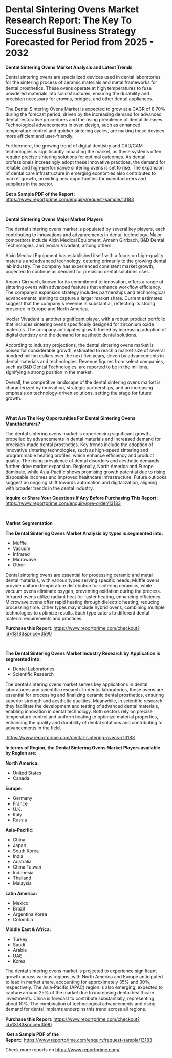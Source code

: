 <p><h1>Dental Sintering Ovens Market Research Report: The Key To Successful Business Strategy Forecasted for Period from 2025 - 2032</h1></p><p><strong>Dental Sintering Ovens Market Analysis and Latest Trends</strong></p>
<p><p>Dental sintering ovens are specialized devices used in dental laboratories for the sintering process of ceramic materials and metal frameworks for dental prosthetics. These ovens operate at high temperatures to fuse powdered materials into solid structures, ensuring the durability and precision necessary for crowns, bridges, and other dental appliances. </p><p>The Dental Sintering Ovens Market is expected to grow at a CAGR of 8.70% during the forecast period, driven by the increasing demand for advanced dental restorative procedures and the rising prevalence of dental diseases. Technological advancements in oven design, such as enhanced temperature control and quicker sintering cycles, are making these devices more efficient and user-friendly. </p><p>Furthermore, the growing trend of digital dentistry and CAD/CAM technologies is significantly impacting the market, as these systems often require precise sintering solutions for optimal outcomes. As dental professionals increasingly adopt these innovative practices, the demand for reliable and high-performance sintering ovens is set to rise. The expansion of dental care infrastructure in emerging economies also contributes to market growth, providing new opportunities for manufacturers and suppliers in the sector.</p></p>
<p><strong>Get a Sample PDF of the Report:&nbsp;</strong> <a href="https://www.reportprime.com/enquiry/request-sample/13183?utm_campaign=3321&utm_medium=2&utm_source=Github&utm_content=ia&utm_term=19032025&utm_id=dental-sintering-ovens">https://www.reportprime.com/enquiry/request-sample/13183</a></p>
<p>&nbsp;</p>
<p><strong>Dental Sintering Ovens Major Market Players</strong></p>
<p><p>The dental sintering ovens market is populated by several key players, each contributing to innovations and advancements in dental technology. Major competitors include Aixin Medical Equipment, Amann Girrbach, B&D Dental Technologies, and Ivoclar Vivadent, among others.</p><p>Aixin Medical Equipment has established itself with a focus on high-quality materials and advanced technology, catering primarily to the growing dental lab industry. The company has experienced consistent market growth, projected to continue as demand for precision dental solutions rises.</p><p>Amann Girrbach, known for its commitment to innovation, offers a range of sintering ovens with advanced features that enhance workflow efficiency. The company’s expansion strategy includes partnerships and technological advancements, aiming to capture a larger market share. Current estimates suggest that the company's revenue is substantial, reflecting its strong presence in Europe and North America.</p><p>Ivoclar Vivadent is another significant player, with a robust product portfolio that includes sintering ovens specifically designed for zirconium oxide materials. The company anticipates growth fueled by increasing adoption of digital dentistry and the demand for aesthetic dental solutions.</p><p>According to industry projections, the dental sintering ovens market is poised for considerable growth, estimated to reach a market size of several hundred million dollars over the next five years, driven by advancements in dental materials and technologies. Revenue figures from select companies, such as B&D Dental Technologies, are reported to be in the millions, signifying a strong position in the market.</p><p>Overall, the competitive landscape of the dental sintering ovens market is characterized by innovation, strategic partnerships, and an increasing emphasis on technology-driven solutions, setting the stage for future growth.</p></p>
<p>&nbsp;</p>
<p><strong>What Are The Key Opportunities For Dental Sintering Ovens Manufacturers?</strong></p>
<p><p>The dental sintering ovens market is experiencing significant growth, propelled by advancements in dental materials and increased demand for precision-made dental prosthetics. Key trends include the adoption of innovative sintering technologies, such as high-speed sintering and programmable heating profiles, which enhance efficiency and product quality. The rising prevalence of dental disorders and aesthetic demands further drive market expansion. Regionally, North America and Europe dominate, while Asia-Pacific shows promising growth potential due to rising disposable incomes and improved healthcare infrastructure. Future outlooks suggest an ongoing shift towards automation and digitalization, aligning with broader trends in the dental industry.</p></p>
<p><strong>Inquire or Share Your Questions If Any Before Purchasing This Report:</strong> <a href="https://www.reportprime.com/enquiry/pre-order/13183?utm_campaign=3321&utm_medium=2&utm_source=Github&utm_content=ia&utm_term=19032025&utm_id=dental-sintering-ovens">https://www.reportprime.com/enquiry/pre-order/13183</a></p>
<p>&nbsp;</p>
<p><strong>Market Segmentation</strong></p>
<p><strong>The Dental Sintering Ovens Market Analysis by types is segmented into:</strong></p>
<p><ul><li>Muffle</li><li>Vacuum</li><li>Infrared</li><li>Microwave</li><li>Other</li></ul></p>
<p><p>Dental sintering ovens are essential for processing ceramic and metal dental materials, with various types serving specific needs. Muffle ovens provide uniform temperature distribution for sintering ceramics, while vacuum ovens eliminate oxygen, preventing oxidation during the process. Infrared ovens utilize radiant heat for faster heating, enhancing efficiency. Microwave ovens offer rapid heating through dielectric heating, reducing processing time. Other types may include hybrid ovens, combining multiple technologies to optimize results. Each type caters to different dental material requirements and practices.</p></p>
<p><strong>Purchase this Report:&nbsp;</strong><a href="https://www.reportprime.com/checkout?id=13183&price=3590&utm_campaign=3321&utm_medium=2&utm_source=Github&utm_content=ia&utm_term=19032025&utm_id=dental-sintering-ovens">https://www.reportprime.com/checkout?id=13183&price=3590</a></p>
<p>&nbsp;</p>
<p><strong>The Dental Sintering Ovens Market Industry Research by Application is segmented into:</strong></p>
<p><ul><li>Dental Laboratories</li><li>Scientific Research</li></ul></p>
<p><p>The dental sintering ovens market serves key applications in dental laboratories and scientific research. In dental laboratories, these ovens are essential for processing and finalizing ceramic dental prosthetics, ensuring superior strength and aesthetic qualities. Meanwhile, in scientific research, they facilitate the development and testing of advanced dental materials, enabling innovation in dental technology. Both sectors rely on precise temperature control and uniform heating to optimize material properties, enhancing the quality and durability of dental solutions and contributing to advancements in the field.</p></p>
<p><a href="https://www.reportprime.com/dental-sintering-ovens-r13183?utm_campaign=3321&utm_medium=2&utm_source=Github&utm_content=ia&utm_term=19032025&utm_id=dental-sintering-ovens">&nbsp;https://www.reportprime.com/dental-sintering-ovens-r13183</a></p>
<p><strong>In terms of Region, the Dental Sintering Ovens Market Players available by Region are:</strong></p>
<p>
    <p> <strong> North America: </strong>
        <ul>
            <li>United States</li>
            <li>Canada</li>
        </ul>
        </p> 
    <p> <strong> Europe: </strong>
        <ul>
            <li>Germany</li>
            <li>France</li>
            <li>U.K.</li>
            <li>Italy</li>
            <li>Russia</li>
        </ul>
        </p> 
    <p> <strong> Asia-Pacific: </strong>
        <ul>
            <li>China</li>
            <li>Japan</li>
            <li>South Korea</li>
            <li>India</li>
            <li>Australia</li>
            <li>China Taiwan</li>
            <li>Indonesia</li>
            <li>Thailand</li>
            <li>Malaysia</li>
        </ul>
        </p> 
    <p> <strong> Latin America: </strong>
        <ul>
            <li>Mexico</li>
            <li>Brazil</li>
            <li>Argentina Korea</li>
            <li>Colombia</li>
        </ul>
        </p> 
    <p> <strong> Middle East & Africa: </strong>
        <ul>
            <li>Turkey</li>
            <li>Saudi</li>
            <li>Arabia</li>
            <li>UAE</li>
            <li>Korea</li>
        </ul>
    </p>
    </p>
<p><p>The dental sintering ovens market is projected to experience significant growth across various regions, with North America and Europe anticipated to lead in market share, accounting for approximately 35% and 30%, respectively. The Asia-Pacific (APAC) region is also emerging, expected to capture around 25% of the market due to increasing dental healthcare investments. China is forecast to contribute substantially, representing about 10%. The combination of technological advancements and rising demand for dental implants underpins this trend across all regions.</p></p>
<p><strong>Purchase this Report: </strong><a href="https://www.reportprime.com/checkout?id=13183&price=3590&utm_campaign=3321&utm_medium=2&utm_source=Github&utm_content=ia&utm_term=19032025&utm_id=dental-sintering-ovens">https://www.reportprime.com/checkout?id=13183&price=3590</a></p>
<p>&nbsp;<strong>Get a Sample PDF of the Report:&nbsp;&nbsp;</strong><a href="https://www.reportprime.com/enquiry/request-sample/13183?utm_campaign=3321&utm_medium=2&utm_source=Github&utm_content=ia&utm_term=19032025&utm_id=dental-sintering-ovens">https://www.reportprime.com/enquiry/request-sample/13183</a></p>
<p><strong></strong></p>
<p>Check more reports on <a href="https://www.reportprime.com/?utm_campaign=3321&utm_medium=2&utm_source=Github&utm_content=ia&utm_term=19032025&utm_id=dental-sintering-ovens">https://www.reportprime.com/</a></p>